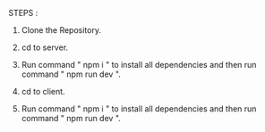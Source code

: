 STEPS :

1) Clone the Repository.

2) cd to server.
   
3) Run command " npm i " to install all dependencies and then run command " npm run dev ".

4) cd to client.

5) Run command " npm i " to install all dependencies and then run command " npm run dev ".
